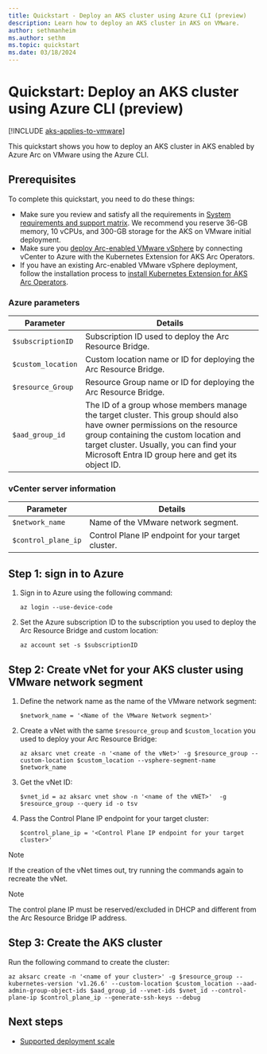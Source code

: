 ```yaml
---
title: Quickstart - Deploy an AKS cluster using Azure CLI (preview)
description: Learn how to deploy an AKS cluster in AKS on VMware. 
author: sethmanheim
ms.author: sethm
ms.topic: quickstart
ms.date: 03/18/2024
---
```


# Quickstart: Deploy an AKS cluster using Azure CLI (preview)

[!INCLUDE [aks-applies-to-vmware](includes/aks-hci-applies-to-skus/aks-applies-to-vmware.md)]

This quickstart shows you how to deploy an AKS cluster in AKS enabled by Azure Arc on VMware using the Azure CLI.

## Prerequisites

To complete this quickstart, you need to do these things:

- Make sure you review and satisfy all the requirements in [System requirements and support matrix](aks-vmware-system-requirements.md). We recommend you reserve 36-GB memory, 10 vCPUs, and 300-GB storage for the AKS on VMware initial deployment.
- Make sure you [deploy Arc-enabled VMware vSphere](/azure/azure-arc/vmware-vsphere/quick-start-connect-vcenter-to-arc-using-script) by connecting vCenter to Azure with the Kubernetes Extension for AKS Arc Operators.
- If you have an existing Arc-enabled VMware vSphere deployment, follow the installation process to [install Kubernetes Extension for AKS Arc Operators](aks-vmware-install-kubernetes-extension.md).

### Azure parameters

| Parameter        | Details                                                                                                                                                                                                                                                           |
|------------------|-------------------------------------------------------------------------------------------------------------------------------------------------------------------------------------------------------------------------------------------------------------------|
| `$subscriptionID`  | Subscription ID used to deploy the Arc Resource Bridge.                                                                                                                                                                                                           |
| `$custom_location` | Custom location name or ID for deploying the Arc Resource Bridge.                                                                                                                                                                                                 |
| `$resource_Group`  | Resource Group name or ID for deploying the Arc Resource Bridge.                                                                                                                                                                                                  |
| `$aad_group_id`    | The ID of a group whose members manage the target cluster. This group should also have owner permissions on the resource group containing the custom location and target cluster. Usually, you can find your Microsoft Entra ID group here and get its object ID. |

### vCenter server information

|     Parameter            |     Details                                      |
|--------------------------|------------------------------------------------------------|
|     `$network_name`        |     Name of the VMware network segment.                   |
|     `$control_plane_ip`    |     Control Plane IP endpoint for your target cluster.    |

## Step 1: sign in to Azure

1. Sign in to Azure using the following command:

   ```azurecli
   az login --use-device-code
   ```

1. Set the Azure subscription ID to the subscription you used to deploy the Arc Resource Bridge and custom location:

   ```azurecli
   az account set -s $subscriptionID
   ```

## Step 2: Create vNet for your AKS cluster using VMware network segment

1. Define the network name as the name of the VMware network segment:

   ```azurecli
   $network_name = '<Name of the VMware Network segment>'
   ```

1. Create a vNet with the same `$resource_group` and `$custom_location` you used to deploy your Arc Resource Bridge:

   ```azurecli
   az aksarc vnet create -n '<name of the vNet>' -g $resource_group --custom-location $custom_location --vsphere-segment-name $network_name
   ```

1. Get the vNet ID:

   ```azurecli
   $vnet_id = az aksarc vnet show -n '<name of the vNET>'  -g $resource_group --query id -o tsv
   ```

1. Pass the Control Plane IP endpoint for your target cluster:

   ```azurecli
   $control_plane_ip = '<Control Plane IP endpoint for your target cluster>'
   ```

> [!NOTE]
> If the creation of the vNet times out, try running the commands again to recreate the vNet.

> [!NOTE]
> The control plane IP must be reserved/excluded in DHCP and different from the Arc Resource Bridge IP address.

## Step 3: Create the AKS cluster

Run the following command to create the cluster:

```azurecli
az aksarc create -n '<name of your cluster>' -g $resource_group --kubernetes-version 'v1.26.6' --custom-location $custom_location --aad-admin-group-object-ids $aad_group_id --vnet-ids $vnet_id --control-plane-ip $control_plane_ip --generate-ssh-keys --debug
```

## Next steps

- [Supported deployment scale](aks-vmware-scale-requirements.md)
